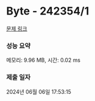 # Byte - 242354/1 

[문제 링크](https://level.goorm.io/exam/242354/byte/quiz/1) 

### 성능 요약

메모리: 9.96 MB, 시간: 0.02 ms

### 제출 일자

2024년 06월 06일 17:53:15

